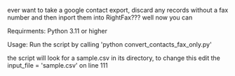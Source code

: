 ever want to take a google contact export, discard any records without a fax number and then inport them into RightFax??? well now you can

Requirments:
Python 3.11 or higher


Usage:
Run the script by calling 'python convert_contacts_fax_only.py' 

the script will look for a sample.csv in its directory, to change this edit the     input_file = 'sample.csv' on line 111
